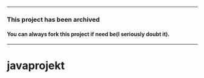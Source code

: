 ___
### **This project has been archived**
#### You can always fork this project if need be(I seriously doubt it).
___

# javaprojekt
